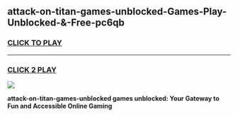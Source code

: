 
## attack-on-titan-games-unblocked-Games-Play-Unblocked-&-Free-pc6qb
<h3>
<a href="https://premium76.site?title=attack-on-titan-games-unblocked&ref=24A">CLICK TO PLAY</a></h3>
<hr>

<h3>
<a href="https://premium76.site?title=attack-on-titan-games-unblocked&ref=24A">CLICK 2 PLAY</a>
  
</h3>

<a href="https://premium76.site?title=attack-on-titan-games-unblocked&ref=24A"><img src="https://clearcache.store/games.png"></a>


**attack-on-titan-games-unblocked games unblocked: Your Gateway to Fun and Accessible Online Gaming**

